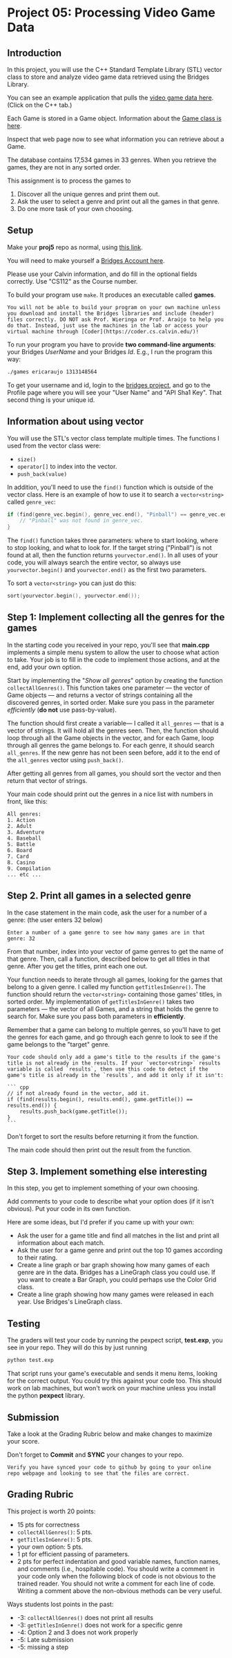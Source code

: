 # Project 05: Processing Video Game Data

## Introduction

In this project, you will use the C++ Standard Template Library (STL) vector class to store and analyze video game data retrieved using the Bridges Library.

You can see an example application that pulls the [video game data here](http://bridgesuncc.github.io/tutorials/Data_IGN_Games.html). (Click on the C++ tab.)

Each Game is stored in a Game object. Information about the [Game class is here](http://bridgesuncc.github.io/doc/cxx-api/current/html/classbridges_1_1dataset_1_1_game.html).

Inspect that web page now to see what information you can retrieve about a Game.

The database contains 17,534 games in 33 genres. When you retrieve the games, they are not in any sorted order.

This assignment is to process the games to

1. Discover all the unique genres and print them out.
2. Ask the user to select a genre and print out all the games in that genre.
3. Do one more task of your own choosing.

## Setup

Make your **proj5** repo as normal, using [this link](https://classroom.github.com/a/70PgeK0F).

You will need to make yourself a [Bridges Account here](http://bridges-cs.herokuapp.com/signup).

Please use your Calvin information, and do fill in the optional fields correctly. Use "CS112" as the Course number.

To build your program use `make`. It produces an executable called **games**.

```{note} NOTE NOTE NOTE
You will not be able to build your program on your own machine unless you download and install the Bridges libraries and include (header) files correctly. DO NOT ask Prof. Wieringa or Prof. Araújo to help you do that. Instead, just use the machines in the lab or access your virtual machine through [Coder](https://coder.cs.calvin.edu/)!
```

To run your program you have to provide **two command-line arguments**: your Bridges *UserName* and your Bridges *Id*. E.g., I run the program this way:

```bash
./games ericaraujo 1313148564
```

To get your username and id, login to the [bridges project](http://bridges-cs.herokuapp.com/login), and go to the Profile page where you will see your "User Name" and "API Sha1 Key". That second thing is your unique id.

## Information about using vector

You will use the STL's vector class template multiple times. The functions I used from the vector class were:

- `size()`
- `operator[]` to index into the vector.
- `push_back(value)`

In addition, you'll need to use the `find()` function which is outside of the vector class. Here is an example of how to use it to search a `vector<string>` called `genre_vec`:

```cpp
if (find(genre_vec.begin(), genre_vec.end(), "Pinball") == genre_vec.end()) {
    // "Pinball" was not found in genre_vec.
}
```

The `find()` function takes three parameters: where to start looking, where to stop looking, and what to look for. If the target string ("Pinball") is not found at all, then the function returns `yourvector.end()`. In all uses of your code, you will always search the entire vector, so always use `yourvector.begin()` and `yourvector.end()` as the first two parameters.

To sort a `vector<string>` you can just do this:

```cpp
sort(yourvector.begin(), yourvector.end());
```

## Step 1: Implement collecting all the genres for the games

In the starting code you received in your repo, you'll see that **main.cpp** implements a simple menu system to allow the user to choose what action to take. Your job is to fill in the code to implement those actions, and at the end, add your own option.

Start by implementing the "*Show all genres*" option by creating the function `collectAllGenres()`. This function takes one parameter — the vector of Game objects — and returns a vector of strings containing all the discovered genres, in sorted order. Make sure you pass in the parameter *efficiently* (**do not** use pass-by-value).

The function should first create a variable— I called it `all_genres` — that is a vector of strings. It will hold all the genres seen. Then, the function should loop through all the Game objects in the vector, and for each Game, loop through all genres the game belongs to. For each genre, it should search `all_genres`. If the new genre has not been seen before, add it to the end of the `all_genres` vector using `push_back()`.

After getting all genres from all games, you should sort the vector and then return that vector of strings.

Your main code should print out the genres in a nice list with numbers in front, like this:

```
All genres:
1. Action
2. Adult
3. Adventure
4. Baseball
5. Battle
6. Board
7. Card
8. Casino
9. Compilation
... etc ...
```

## Step 2. Print all games in a selected genre

In the case statement in the main code, ask the user for a number of a genre: (the user enters 32 below)

```
Enter a number of a game genre to see how many games are in that genre: 32
```

From that number, index into your vector of game genres to get the name of that genre. Then, call a function, described below to get all titles in that genre. After you get the titles, print each one out.

Your function needs to iterate through all games, looking for the games that belong to a given genre. I called my function `getTitlesInGenre()`. The function should return the `vector<string>` containing those games' titles, in sorted order. My implementation of `getTitlesInGenre()` takes two parameters — the vector of all Games, and a string that holds the genre to search for. Make sure you pass both parameters in **efficiently**.

Remember that a game can belong to multiple genres, so you'll have to get the genres for each game, and go through each genre to look to see if the game belongs to the "target" genre.

````{note}
Your code should only add a game's title to the results if the game's title is not already in the results. If your `vector<string>` results variable is called `results`, then use this code to detect if the game's title is already in the `results`, and add it only if it isn't:

``` cpp
// if not already found in the vector, add it.
if (find(results.begin(), results.end(), game.getTitle()) == results.end()) {
    results.push_back(game.getTitle());
}
```
````

Don't forget to sort the results before returning it from the function.

The main code should then print out the result from the function.

## Step 3. Implement something else interesting

In this step, you get to implement something of your own choosing.

Add comments to your code to describe what your option does (if it isn't obvious). Put your code in its own function.

Here are some ideas, but I'd prefer if you came up with your own:

- Ask the user for a game title and find all matches in the list and print all information about each match.
- Ask the user for a game genre and print out the top 10 games according to their rating.
- Create a line graph or bar graph showing how many games of each genre are in the data. Bridges has a LineGraph class you could use. If you want to create a Bar Graph, you could perhaps use the Color Grid class.
- Create a line graph showing how many games were released in each year. Use Bridges's LineGraph class.

## Testing

The graders will test your code by running the pexpect script, **test.exp**, you see in your repo. They will do this by just running

```bash
python test.exp
```

That script runs your game's executable and sends it menu items, looking for the correct output. You could try this against your code too. This should work on lab machines, but won't work on your machine unless you install the python **pexpect** library.

## Submission

Take a look at the Grading Rubric below and make changes to maximize your score.

Don't forget to **Commit** and **SYNC** your changes to your repo.

```{warning}
Verify you have synced your code to github by going to your online repo webpage and looking to see that the files are correct.
```

## Grading Rubric

This project is worth 20 points:

- 15 pts for correctness
- `collectAllGenres()`: 5 pts.
- `getTitlesInGenre()`: 5 pts.
- your own option: 5 pts.
- 1 pt for efficient passing of parameters.
- 2 pts for perfect indentation and good variable names, function names, and comments (i.e., hospitable code). You should write a comment in your code only when the following block of code is not obvious to the trained reader. You should not write a comment for each line of code. Writing a comment above the non-obvious methods can be very useful.

Ways students lost points in the past:

- -3: `collectAllGenres()` does not print all results
- -3: `getTitlesInGenre()` does not work for a specific genre
- -4: Option 2 and 3 does not work properly
- -5: Late submission
- -5: missing a step
